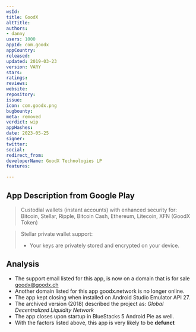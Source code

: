 ```yaml
---
wsId: 
title: GoodX
altTitle: 
authors:
- danny
users: 1000
appId: com.goodx
appCountry: 
released: 
updated: 2019-03-23
version: VARY
stars: 
ratings: 
reviews: 
website: 
repository: 
issue: 
icon: com.goodx.png
bugbounty: 
meta: removed
verdict: wip
appHashes: 
date: 2023-05-25
signer: 
twitter: 
social: 
redirect_from: 
developerName: GoodX Technologies LP
features: 

---
```


## App Description from Google Play 

> Custodial wallets (instant accounts) with enhanced security for: Bitcoin, Stellar, Ripple, Bitcoin Cash, Ethereum, Litecoin, XFN (GoodX Token)

> Stellar private wallet support:
> - Your keys are privately stored and encrypted on your device.

## Analysis 

- The support email listed for this app, is now on a domain that is for sale goodx@goodx.ch
- Another domain listed for this app goodx.network is no longer online.
- The app kept closing when installed on Android Studio Emulator API 27. 
- The archived version (2018) described the project as: *Global Decentralized Liquidity Network*
- The app closes upon startup in BlueStacks 5 Android Pie as well. 
- With the factors listed above, this app is very likely to be **defunct**
